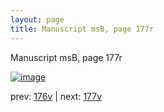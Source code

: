 ```yaml
---
layout: page
title: Manuscript msB, page 177r
---
```


Manuscript msB, page 177r

[![image](http://www.homermultitext.org/iipsrv?OBJ=IIP,1.0&FIF=/project/homer/pyramidal/deepzoom/hmt/vbbifolio/v1/vb_176v_177r.tif&WID=100&CVT=JPEG)](http://www.homermultitext.org/ict2/?urn=urn:cite2:hmt:vbbifolio.v1:vb_176v_177r)

prev:  [176v](../176v) | next:  [177v](../177v)


